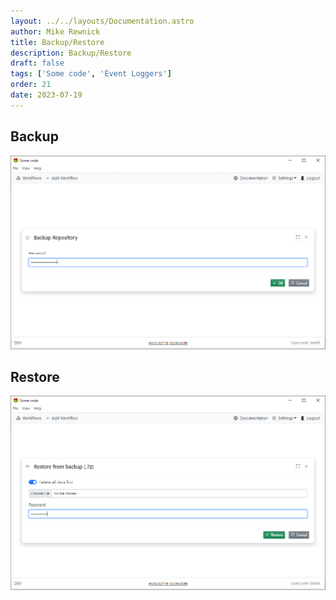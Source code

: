 ```yaml
---
layout: ../../layouts/Documentation.astro
author: Mike Rewnick
title: Backup/Restore
description: Backup/Restore
draft: false
tags: ['Some code', 'Event Loggers']
order: 21
date: 2023-07-19
---
```


## Backup

![Backup](../../assets/backup.png)

## Restore

![Restore](../../assets/restore.png)
